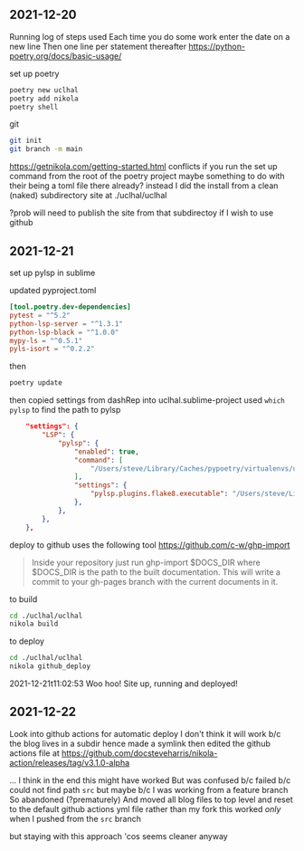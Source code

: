 ## 2021-12-20
Running log of steps used 
Each time you do some work enter the date on a new line
Then one line per statement thereafter
https://python-poetry.org/docs/basic-usage/

set up poetry
```sh
poetry new uclhal
poetry add nikola
poetry shell
```

git
```sh
git init
git branch -m main
```

https://getnikola.com/getting-started.html
conflicts if you run the set up command from the root of the poetry project
maybe something to do with their being a toml file there already?
instead I did the install from a clean (naked) subdirectory
site at ./uclhal/uclhal

?prob will need to publish the site from that subdirectoy if I wish to use github



## 2021-12-21
set up pylsp in sublime

updated pyproject.toml
```toml
[tool.poetry.dev-dependencies]
pytest = "^5.2"
python-lsp-server = "^1.3.1"
python-lsp-black = "^1.0.0"
mypy-ls = "^0.5.1"
pyls-isort = "^0.2.2"
```
then
```sh
poetry update
```

then
copied settings from dashRep into uclhal.sublime-project
used `which pylsp` to find the path to pylsp
```json
	"settings": {
        "LSP": {
            "pylsp": {
                "enabled": true,
                "command": [
                    "/Users/steve/Library/Caches/pypoetry/virtualenvs/uclhal-XMZ_bNmG-py3.9/bin/pylsp",
                ],
                "settings": {
                    "pylsp.plugins.flake8.executable": "/Users/steve/Library/Caches/pypoetry/virtualenvs/uclhal-XMZ_bNmG-py3.9/bin/flake8",
                },
            },
        },
    },
```


deploy to github
uses the following tool
https://github.com/c-w/ghp-import

> Inside your repository just run ghp-import $DOCS_DIR where $DOCS_DIR is the path to the built documentation. This will write a commit to your gh-pages branch with the current documents in it.


to build
```sh
cd ./uclhal/uclhal
nikola build
```

to deploy
```sh
cd ./uclhal/uclhal
nikola github_deploy
```

2021-12-21t11:02:53
Woo hoo!
Site up, running and deployed!

## 2021-12-22
Look into github actions for automatic deploy
I don't think it will work b/c the blog lives in a subdir
hence made a symlink
then edited the github actions file at
https://github.com/docsteveharris/nikola-action/releases/tag/v3.1.0-alpha

... I think in the end this might have worked
But was confused b/c failed b/c could not find path `src` but maybe b/c I was working from a feature branch
So abandoned (?prematurely)
And moved all blog files to top level
and reset to the default github actions yml file rather than my fork
this worked *only* when I pushed from the `src` branch

but staying with this approach 'cos seems cleaner anyway


